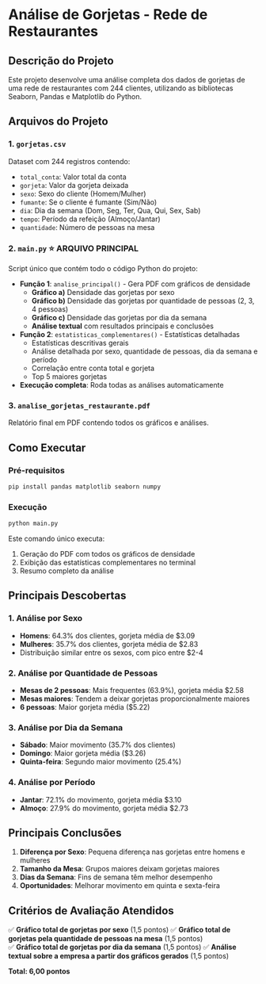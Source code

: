 # Análise de Gorjetas - Rede de Restaurantes

## Descrição do Projeto
Este projeto desenvolve uma análise completa dos dados de gorjetas de uma rede de restaurantes com 244 clientes, utilizando as bibliotecas Seaborn, Pandas e Matplotlib do Python.

## Arquivos do Projeto

### 1. `gorjetas.csv`
Dataset com 244 registros contendo:
- `total_conta`: Valor total da conta
- `gorjeta`: Valor da gorjeta deixada
- `sexo`: Sexo do cliente (Homem/Mulher)
- `fumante`: Se o cliente é fumante (Sim/Não)
- `dia`: Dia da semana (Dom, Seg, Ter, Qua, Qui, Sex, Sab)
- `tempo`: Período da refeição (Almoço/Jantar)
- `quantidade`: Número de pessoas na mesa

### 2. `main.py` ⭐ **ARQUIVO PRINCIPAL**
Script único que contém todo o código Python do projeto:
- **Função 1**: `analise_principal()` - Gera PDF com gráficos de densidade
  - **Gráfico a)** Densidade das gorjetas por sexo
  - **Gráfico b)** Densidade das gorjetas por quantidade de pessoas (2, 3, 4 pessoas)
  - **Gráfico c)** Densidade das gorjetas por dia da semana
  - **Análise textual** com resultados principais e conclusões
- **Função 2**: `estatisticas_complementares()` - Estatísticas detalhadas
  - Estatísticas descritivas gerais
  - Análise detalhada por sexo, quantidade de pessoas, dia da semana e período
  - Correlação entre conta total e gorjeta
  - Top 5 maiores gorjetas
- **Execução completa**: Roda todas as análises automaticamente

### 3. `analise_gorjetas_restaurante.pdf`
Relatório final em PDF contendo todos os gráficos e análises.

## Como Executar

### Pré-requisitos
```bash
pip install pandas matplotlib seaborn numpy
```

### Execução

```bash
python main.py
```

Este comando único executa:
1. Geração do PDF com todos os gráficos de densidade
2. Exibição das estatísticas complementares no terminal
3. Resumo completo da análise

## Principais Descobertas

### 1. Análise por Sexo
- **Homens**: 64.3% dos clientes, gorjeta média de $3.09
- **Mulheres**: 35.7% dos clientes, gorjeta média de $2.83
- Distribuição similar entre os sexos, com pico entre $2-4

### 2. Análise por Quantidade de Pessoas
- **Mesas de 2 pessoas**: Mais frequentes (63.9%), gorjeta média $2.58
- **Mesas maiores**: Tendem a deixar gorjetas proporcionalmente maiores
- **6 pessoas**: Maior gorjeta média ($5.22)

### 3. Análise por Dia da Semana
- **Sábado**: Maior movimento (35.7% dos clientes)
- **Domingo**: Maior gorjeta média ($3.26)
- **Quinta-feira**: Segundo maior movimento (25.4%)

### 4. Análise por Período
- **Jantar**: 72.1% do movimento, gorjeta média $3.10
- **Almoço**: 27.9% do movimento, gorjeta média $2.73

## Principais Conclusões

1. **Diferença por Sexo**: Pequena diferença nas gorjetas entre homens e mulheres
2. **Tamanho da Mesa**: Grupos maiores deixam gorjetas maiores
3. **Dias da Semana**: Fins de semana têm melhor desempenho
4. **Oportunidades**: Melhorar movimento em quinta e sexta-feira

## Critérios de Avaliação Atendidos

✅ **Gráfico total de gorjetas por sexo** (1,5 pontos)
✅ **Gráfico total de gorjetas pela quantidade de pessoas na mesa** (1,5 pontos)  
✅ **Gráfico total de gorjetas por dia da semana** (1,5 pontos)
✅ **Análise textual sobre a empresa a partir dos gráficos gerados** (1,5 pontos)

**Total: 6,00 pontos**